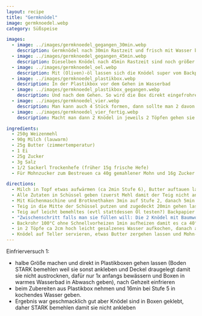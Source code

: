 ```yaml
---
layout: recipe
title: "Germknödel"
image: germknoedel.webp
category: Süßspeise

images:
  - image: ../images/germknoedel_gegangen_30min.webp
    description: Germknödel nach 30min Rastzeit und frisch mit Wasser besprüht (unten gut bemehlt damit sie sich leicht lösen)
  - image: ../images/germknoedel_gegangen_45min.webp
    description: Dieselben Knödel nach 45min Rastzeit sind noch größer
  - image: ../images/germknoedel_oel.webp
    description: Mit (Oliven)-öl lassen sich die Knödel super vom Backpapier lösen. Im Topf waren sie riesig sind aber dann leider zusammengefallen. Vmtl weil ich den Teilg aufs Öl fallen lies und gefaltet habe. Das Öl hat sich aber schwer verbunden Nächstes Mal öl nur direkt vorm Lösen vom Backpapier runtergegeben. Funktioniert super, sind aber wieder zusammengefallen (beide Öl Versuche waren aber auch mit frischem Germ, evtl liegts daran?)
  - image: ../images/germknoedel_plastikbox.webp
    description: In der Plastikbox vor dem Gehen im Wasserbad
  - image: ../images/germknoedel_plastikbox_gegangen.webp
    description: Und nach dem Gehen. So wird die Box direkt eingefrohren
  - image: ../images/germknoedel_vier.webp
    description: Man kann auch 4 Stück formen, dann sollte man 2 davon evtl einfrieren
  - image: ../images/germknoedel_vier_fertig.webp
    description: Macht man dann 2 Knödel in jeweils 2 Töpfen gehen sie nicht gut auf (beide am Teller waren in 1 Topf), daher besser nur 2 Stück formen wenn man alle sofort isst

ingredients:
  - 250g Weizenmehl
  - 90g Milch (lauwarm)
  - 25g Butter (zimmertemperatur)
  - 1 Ei
  - 25g Zucker
  - 3g Salz
  - 1/2 Sackerl Trockenhefe (früher 15g frische Hefe)
  - Für Mohnzucker zum Bestreuen ca 40g gemahlener Mohn und 16g Zucker (gesiebt) vermischen (Verhältnis 5 zu 2)

directions:
  - Milch in Topf etwas aufwärmen (ca 2min Stufe 6), Butter auftauen lassen
  - Alle Zutaten in Schüssel geben (zuerst Mehl damit der Teig nicht an der Form klebt)
  - Mit Küchenmaschine und Brotknethaken 3min auf Stufe 2, danach 5min auf Stufe 3 kneten
  - Teig in die Mitte der Schüssel putzen und zugedeckt 20min gehen lassen
  - Teig auf leicht bemehltes (evtl stattdessen Öl testen?) Backpapier fallen lassen, in 2 Teile zerteilen und kugelförmig Rollen bzw Teig nach innen falten (Ziel ist es runde Knödel zu haben) und auf Blech nebeneinander legen.
  - "Zwischenschritt falls man sie füllen will: Die 2 Knödel mit Baumwolltuch zugedeckt 15min rasten lassen, danach nochmal rund formen, flach drücken, befüllen und die Enden zusammenklappen und erneut Knödel formen"
  - Backrohr 100°C ohne Schnellvorheizen 1min aufheizen damit es ca 40°C hat. Knödel Wasser besprühen und 30-45min (je nach gewünschter Größe, aber nicht länger sonst werden sie flach und man muss sie erneut formen) im Rohr gehen lassen (zwischendurch 1-2x erneut mit Wasser besprühen)
  - in 2 Töpfe ca 2cm hoch leicht gesalzenes Wasser aufkochen, danach auf Stufe 5 zurückdrehen und in jeden Topf ein Knödel geben. Zugedeckt 14min köcheln lassen. ACHTUNG Deckel darf nicht zu tief runtergehen sonst klebt ein Teil des Knödels daran (passiert zb beim zweitkleinsten Topf+Deckel; perfekt passen die 2 alten Töpfe + Glasdeckel)
  - Knödel auf Teller servieren, etwas Butter zergehen lassen und Mohn-Zucker Gemisch (beides in Plastikbox geben und schütteln) darauf verteilen. Marmelade passt auch sehr gut dazu.
---
```


Einfrierversuch 1:

- halbe Größe machen und direkt in Plastikboxen gehen lassen (Boden STARK bemehlen weil sie sonst ankleben und Deckel draugelegt damit sie nicht austrocknen, dafür nur 1x anfangs bewässern und Boxen in warmes Wasserbad in Abwasch geben), nach Gehzeit einfrieren
- beim Zubereiten aus Plastikbox nehmen und 16min bei Stufe 5 in kochendes Wasser geben.
- Ergebnis war geschmacklich gut aber Knödel sind in Boxen geklebt, daher STARK bemehlen damit sie nicht ankleben

